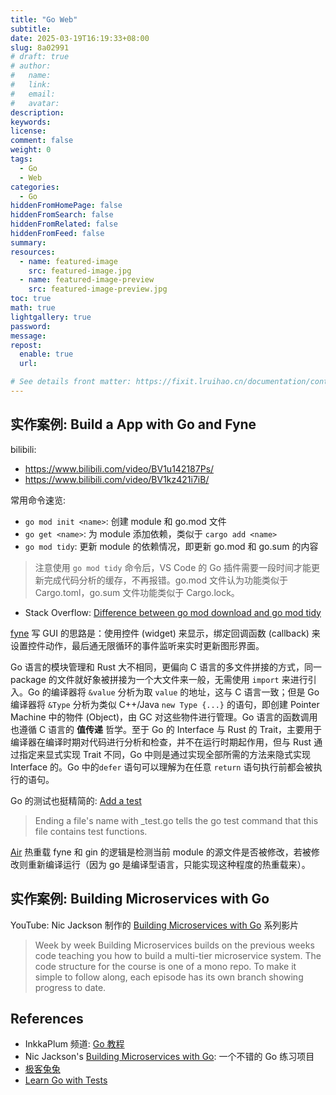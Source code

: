 ```yaml
---
title: "Go Web"
subtitle:
date: 2025-03-19T16:19:33+08:00
slug: 8a02991
# draft: true
# author:
#   name:
#   link:
#   email:
#   avatar:
description:
keywords:
license:
comment: false
weight: 0
tags:
  - Go
  - Web
categories:
  - Go
hiddenFromHomePage: false
hiddenFromSearch: false
hiddenFromRelated: false
hiddenFromFeed: false
summary:
resources:
  - name: featured-image
    src: featured-image.jpg
  - name: featured-image-preview
    src: featured-image-preview.jpg
toc: true
math: true
lightgallery: true
password:
message:
repost:
  enable: true
  url:

# See details front matter: https://fixit.lruihao.cn/documentation/content-management/introduction/#front-matter
---
```


<!--more-->

## 实作案例: Build a App with Go and Fyne

bilibili:

- https://www.bilibili.com/video/BV1u142187Ps/
- https://www.bilibili.com/video/BV1kz421i7iB/

常用命令速览:

- `go mod init <name>`: 创建 module 和 go.mod 文件
- `go get <name>`: 为 module 添加依赖，类似于 `cargo add <name>`
- `go mod tidy`: 更新 module 的依赖情况，即更新 go.mod 和 go.sum 的内容

> 注意使用 `go mod tidy` 命令后，VS Code 的 Go 插件需要一段时间才能更新完成代码分析的缓存，不再报错。go.mod 文件认为功能类似于 Cargo.toml，go.sum 文件功能类似于 Cargo.lock。

- Stack Overflow: [Difference between go mod download and go mod tidy](https://stackoverflow.com/questions/71495619/difference-between-go-mod-download-and-go-mod-tidy)

[fyne](https://fyne.io/) 写 GUI 的思路是：使用控件 (widget) 来显示，绑定回调函数 (callback) 来设置控件动作，最后通无限循环的事件监听来实时更新图形界面。

Go 语言的模块管理和 Rust 大不相同，更偏向 C 语言的多文件拼接的方式，同一 package 的文件就好象被拼接为一个大文件来一般，无需使用 `import` 来进行引入。Go 的编译器将 `&value` 分析为取 `value` 的地址，这与 C 语言一致；但是 Go 编译器将 `&Type` 分析为类似 C++/Java `new Type {...}` 的语句，即创建 Pointer Machine 中的物件 (Object)，由 GC 对这些物件进行管理。Go 语言的函数调用也遵循 C 语言的 **值传递** 哲学。至于 Go 的 Interface 与 Rust 的 Trait，主要用于编译器在编译时期对代码进行分析和检查，并不在运行时期起作用，但与 Rust 通过指定来显式实现 Trait 不同，Go 中则是通过实现全部所需的方法来隐式实现 Interface 的。Go  中的`defer` 语句可以理解为在任意 `return` 语句执行前都会被执行的语句。

Go 的测试也挺精简的: [Add a test](https://go.dev/doc/tutorial/add-a-test)

> Ending a file's name with _test.go tells the go test command that this file contains test functions.

[Air](https://github.com/air-verse/air) 热重载 fyne 和 gin 的逻辑是检测当前 module 的源文件是否被修改，若被修改则重新编译运行（因为 go 是编译型语言，只能实现这种程度的热重载来）。

## 实作案例: Building Microservices with Go

YouTube:  Nic Jackson 制作的 [Building Microservices with Go](https://www.youtube.com/playlist?list=PLmD8u-IFdreyh6EUfevBcbiuCKzFk0EW_) 系列影片

> Week by week Building Microservices builds on the previous weeks code teaching you how to build a multi-tier microservice system. The code structure for the course is one of a mono repo. To make it simple to follow along, each episode has its own branch showing progress to date.

## References

- InkkaPlum 频道: [Go 教程](https://space.bilibili.com/290859233/channel/seriesdetail?sid=4242123)
- Nic Jackson\'s [Building Microservices with Go](https://www.youtube.com/playlist?list=PLmD8u-IFdreyh6EUfevBcbiuCKzFk0EW_): 一个不错的 Go 练习项目
- [极客兔兔](https://geektutu.com/)
- [Learn Go with Tests](https://quii.gitbook.io/learn-go-with-tests)
